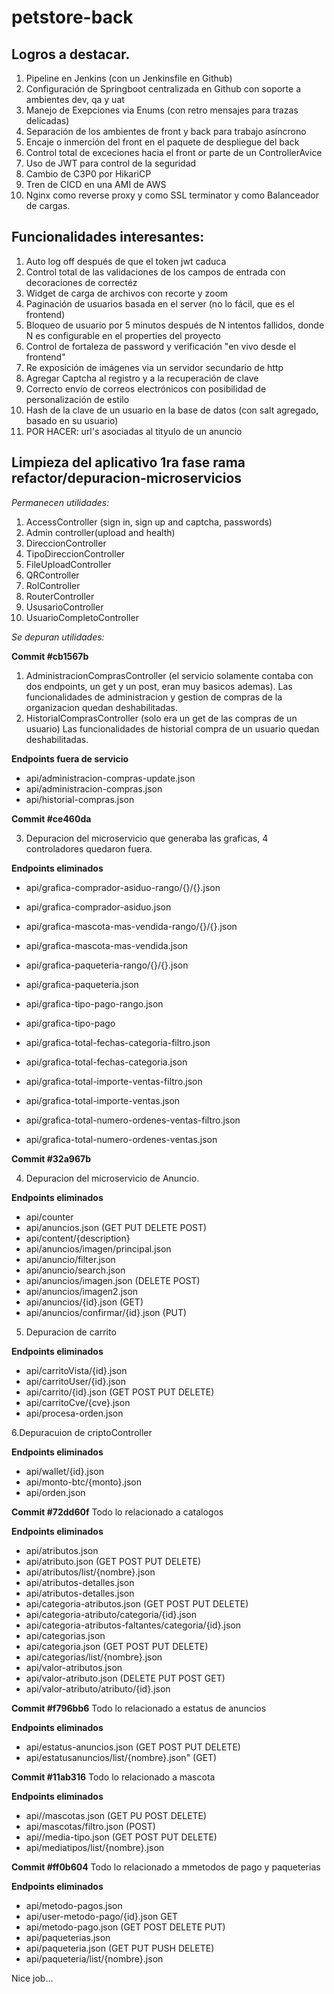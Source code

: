 # petstore-back

## Logros a destacar.

1. Pipeline en Jenkins (con un Jenkinsfile en Github)
2. Configuración de Springboot centralizada en Github con soporte a ambientes dev, qa y uat
3. Manejo de Exepciones via Enums (con retro mensajes para trazas delicadas)
4. Separación de los ambientes de front y back para trabajo asíncrono
5. Encaje o inmerción del front en el paquete de despliegue del back
6. Control total de exceciones hacia el front or parte de un ControllerAvice
7. Uso de JWT para control de la seguridad
8. Cambio de C3P0 por HikariCP
9. Tren de CICD en una AMI de AWS
10. Nginx como reverse proxy y como SSL terminator y como Balanceador de cargas.

## Funcionalidades interesantes:
1. Auto log off después de que el token jwt caduca
2. Control total de las validaciones de los campos de entrada con decoraciones de correctéz
3. Widget de carga de archivos con recorte y zoom
4. Paginación de usuarios basada en el server (no lo fácil, que es el frontend)
5. Bloqueo de usuario por 5 minutos después de N intentos fallidos, donde N es configurable en el properties del proyecto
6. Control de fortaleza de password y verificación "en vivo desde el frontend"
7. Re exposición de imágenes via un servidor secundario de http
8. Agregar Captcha al registro y a la recuperación de clave
9. Correcto envío de correos electrónicos con posibilidad de personalización de estilo
10. Hash de la clave de un usuario en la base de datos (con salt agregado, basado en su usuario)
11. POR HACER: url's asociadas al tityulo de un anuncio

## Limpieza del aplicativo 1ra fase rama refactor/depuracion-microservicios

*Permanecen utilidades:*

1. AccessController (sign in, sign up and captcha, passwords)
2. Admin controller(upload and health)
3. DireccionController
4. TipoDireccionController
5. FileUploadController
6. QRController
7. RolController
8. RouterController
9. UsusarioController
10. UsuarioCompletoController


*Se depuran utilidades:*

**Commit #cb1567b**
1. AdministracionComprasController (el servicio solamente contaba con dos endpoints, un get y un post, eran muy basicos ademas). Las funcionalidades de administracion y gestion de compras de la organizacion quedan deshabilitadas.
2. HistorialComprasController (solo era un get de las compras de un usuario) Las funcionalidades de historial compra de un usuario quedan deshabilitadas.

**Endpoints fuera de servicio**

- api/administracion-compras-update.json
- api/administracion-compras.json
- api/historial-compras.json

**Commit #ce460da**

3. Depuracion del microservicio que generaba las graficas, 4 controladores quedaron fuera.

**Endpoints eliminados**

- api/grafica-comprador-asiduo-rango/{}/{}.json
- api/grafica-comprador-asiduo.json
- api/grafica-mascota-mas-vendida-rango/{}/{}.json
- api/grafica-mascota-mas-vendida.json
- api/grafica-paqueteria-rango/{}/{}.json
- api/grafica-paqueteria.json

- api/grafica-tipo-pago-rango.json
- api/grafica-tipo-pago

- api/grafica-total-fechas-categoria-filtro.json
- api/grafica-total-fechas-categoria.json

- api/grafica-total-importe-ventas-filtro.json
- api/grafica-total-importe-ventas.json
- api/grafica-total-numero-ordenes-ventas-filtro.json
- api/grafica-total-numero-ordenes-ventas.json

**Commit #32a967b**

4. Depuracion del microservicio de Anuncio.

**Endpoints eliminados**

- api/counter
- api/anuncios.json (GET PUT DELETE POST)
- api/content/{description}
- api/anuncios/imagen/principal.json
- api/anuncio/filter.json
- api/anuncio/search.json
- api/anuncios/imagen.json (DELETE POST)
- api/anuncios/imagen2.json
- api/anuncios/{id}.json (GET)
- api/anuncios/confirmar/{id}.json (PUT)

5. Depuracion de carrito

**Endpoints eliminados**

- api/carritoVista/{id}.json
- api/carritoUser/{id}.json
- api/carrito/{id}.json (GET POST PUT DELETE)
- api/carritoCve/{cve}.json
- api/procesa-orden.json

6.Depuracuion de criptoController

**Endpoints eliminados**

- api/wallet/{id}.json
- api/monto-btc/{monto}.json
- api/orden.json

**Commit #72dd60f**
Todo lo relacionado a catalogos

**Endpoints eliminados**

- api/atributos.json
- api/atributo.json (GET POST PUT DELETE)
- api/atributos/list/{nombre}.json
- api/atributos-detalles.json
- api/atributos-detalles.json
- api/categoria-atributos.json (GET POST PUT DELETE)
- api/categoria-atributo/categoria/{id}.json
- api/categoria-atributos-faltantes/categoria/{id}.json
- api/categorias.json
- api/categoria.json (GET POST PUT DELETE)
- api/categorias/list/{nombre}.json
- api/valor-atributos.json
- api/valor-atributo.json (DELETE PUT POST GET)
- api/valor-atributo/atributo/{id}.json

**Commit #f796bb6**
Todo lo relacionado a estatus de anuncios

**Endpoints eliminados**
- api/estatus-anuncios.json (GET POST PUT DELETE)
- api/estatusanuncios/list/{nombre}.json" (GET)

**Commit #11ab316**
Todo lo relacionado a mascota

**Endpoints eliminados**
- api//mascotas.json (GET PU POST DELETE)
- api/mascotas/filtro.json (POST)
- api//media-tipo.json (GET POST PUT DELETE)
- api/mediatipos/list/{nombre}.json

**Commit #ff0b604**
Todo lo relacionado a mmetodos de pago y paqueterias

**Endpoints eliminados**
- api/metodo-pagos.json
- api/user-metodo-pago/{id}.json GET
- api/metodo-pago.json (GET POST DELETE PUT)
- api/paqueterias.json
- api/paqueteria.json (GET PUT PUSH DELETE)
- api/paqueteria/list/{nombre}.json

Nice job...
